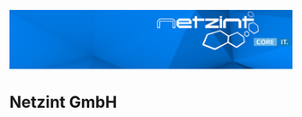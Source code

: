 ![Netzint Banner](https://raw.githubusercontent.com/netzint/.github/main/profile/banner_wide.png)

# Netzint GmbH

